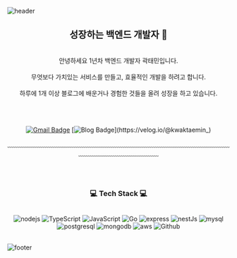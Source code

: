 ![header](https://capsule-render.vercel.app/api?type=waving&&color=gradient&height=100&section=header&fontSize=90)

<div align = "center">

## 성장하는 백엔드 개발자 🚀

<br/>
안녕하세요 1년차 백엔드 개발자 곽태민입니다.<br/><br/>
무엇보다 가치있는 서비스를 만들고, 효율적인 개발을 하려고 합니다.<br/><br/>
하루에 1개 이상 블로그에 배운거나 경험한 것들을 올려 성장을 하고 있습니다.<br/>
<br/>
<br/><br/>

[![Gmail Badge](https://img.shields.io/badge/Gmail-d14836?style=flat-square&logo=Gmail&logoColor=white&link=mailto:kwaktaemin98@gmail.com)](mailto:kwaktaemin98@gmail.com)
[![Blog Badge](http://img.shields.io/badge/-Blog-green?style=flat-square&logo=velog&link=https://velog.io/@kwaktaemin_)](https://velog.io/@kwaktaemin_)

﹏﹏﹏﹏﹏﹏﹏﹏﹏﹏﹏﹏﹏﹏﹏﹏﹏﹏﹏﹏﹏﹏﹏﹏﹏﹏﹏﹏﹏﹏﹏﹏﹏﹏﹏﹏﹏﹏﹏﹏﹏﹏﹏﹏﹏﹏﹏﹏﹏

<br/><br/>

<h3>💻 Tech Stack 💻</h3>
 
<br/>
<img alt="nodejs" src ="https://img.shields.io/badge/-Node.js-339933?logo=node.js&logoColor=white&style=for-the-badge"/>
<img alt="TypeScript" src ="https://img.shields.io/badge/-TypeScript-3178C6?logo=Typescript&logoColor=white&style=for-the-badge"/>
<img alt="JavaScript" src ="https://img.shields.io/badge/-JavaScript-f7df1e.svg?&style=for-the-badge&logo=Javascript&logoColor=white"/>
<img alt="Go" src="https://img.shields.io/badge/-Go-00ADD8?style=for-the-badge&logo=go&logoColor=white"/>
<img alt="express" src="https://img.shields.io/badge/-express-000000?style=for-the-badge&logo=express&logoColor=white"/>
<img alt="nestJs" src="https://img.shields.io/badge/-nestjs-E0234E?style=for-the-badge&logo=nestjs&logoColor=white"/>
<img alt="mysql" src="https://img.shields.io/badge/mysql-4479A1?style=for-the-badge&logo=mysql&logoColor=white">
<img alt="postgresql" src="https://img.shields.io/badge/postgresql-4169E1?style=for-the-badge&logo=postgresql&logoColor=white">
<img alt="mongodb" src ="https://img.shields.io/badge/-MongoDB-47A248?logo=mongoDB&logoColor=white&style=for-the-badge"/>
<img alt="aws" src="https://img.shields.io/badge/-Amazon-232F3E?logo=Amazon&logoColor=white&style=for-the-badge"/>
<img alt="Github" src="https://img.shields.io/badge/-Github-black?style=for-the-badge&logo=github&logoColor=white"/>
</div>

<br/>

![footer](https://capsule-render.vercel.app/api?type=waving&&color=gradient&height=100&section=footer&fontSize=90)
